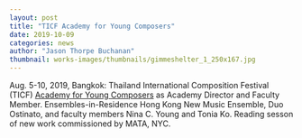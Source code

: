 ```yaml
---
layout: post
title: "TICF Academy for Young Composers"
date: 2019-10-09
categories: news
author: "Jason Thorpe Buchanan"
thumbnail: works-images/thumbnails/gimmeshelter_1_250x167.jpg
---
```


Aug. 5-10, 2019, Bangkok: Thailand International Composition Festival (TICF) <a href="https://bit.ly/TICFapp" target="blank">Academy for Young Composers</a> as Academy Director and Faculty Member. Ensembles-in-Residence Hong Kong New Music Ensemble, Duo Ostinato, and faculty members Nina C. Young and Tonia Ko. Reading sesson of new work commissioned by MATA, NYC.
